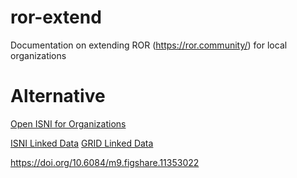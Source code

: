 # ror-extend
Documentation on extending ROR  (https://ror.community/) for local organizations

# Alternative


[Open ISNI for Organizations](https://isni.ringgold.com/database/)


[ISNI Linked Data](http://www.isni.org/how-isni-works#HowItWorks_LinkedData)
[GRID Linked
Data](https://search.google.com/structured-data/testing-tool/u/0/#url=https%3A%2F%2Fwww.grid.ac%2Finstitutes%2Fgrid.27860.3b)


https://doi.org/10.6084/m9.figshare.11353022
